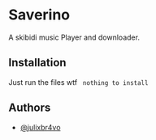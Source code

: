 
# Saverino

A skibidi music Player and downloader. 


## Installation

Just run the files wtf
``` nothing to install```
## Authors

- [@julixbr4vo](https://www.github.com/julixbr4vo)
